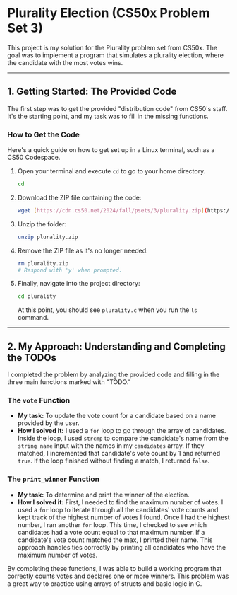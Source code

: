 # Plurality Election (CS50x Problem Set 3)

This project is my solution for the Plurality problem set from CS50x. The goal was to implement a program that simulates a plurality election, where the candidate with the most votes wins.

---

## 1. Getting Started: The Provided Code

The first step was to get the provided "distribution code" from CS50's staff. It's the starting point, and my task was to fill in the missing functions.

### How to Get the Code

Here's a quick guide on how to get set up in a Linux terminal, such as a CS50 Codespace.

1.  Open your terminal and execute `cd` to go to your home directory.
    ```bash
    cd
    ```
2.  Download the ZIP file containing the code:
    ```bash
    wget [https://cdn.cs50.net/2024/fall/psets/3/plurality.zip](https://cdn.cs50.net/2024/fall/psets/3/plurality.zip)
    ```
3.  Unzip the folder:
    ```bash
    unzip plurality.zip
    ```
4.  Remove the ZIP file as it's no longer needed:
    ```bash
    rm plurality.zip
    # Respond with 'y' when prompted.
    ```
5.  Finally, navigate into the project directory:
    ```bash
    cd plurality
    ```
    At this point, you should see `plurality.c` when you run the `ls` command.

---

## 2. My Approach: Understanding and Completing the TODOs

I completed the problem by analyzing the provided code and filling in the three main functions marked with "TODO."

### The `vote` Function

* **My task:** To update the vote count for a candidate based on a name provided by the user.
* **How I solved it:** I used a `for` loop to go through the array of candidates. Inside the loop, I used `strcmp` to compare the candidate's name from the `string name` input with the names in my `candidates` array. If they matched, I incremented that candidate's vote count by 1 and returned `true`. If the loop finished without finding a match, I returned `false`.

### The `print_winner` Function

* **My task:** To determine and print the winner of the election.
* **How I solved it:** First, I needed to find the maximum number of votes. I used a `for` loop to iterate through all the candidates' vote counts and kept track of the highest number of votes I found. Once I had the highest number, I ran another `for` loop. This time, I checked to see which candidates had a vote count equal to that maximum number. If a candidate's vote count matched the max, I printed their name. This approach handles ties correctly by printing all candidates who have the maximum number of votes.

By completing these functions, I was able to build a working program that correctly counts votes and declares one or more winners. This problem was a great way to practice using arrays of structs and basic logic in C.